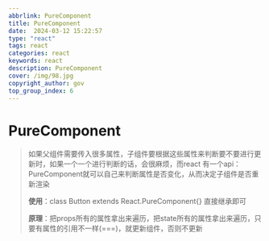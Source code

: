 ```yaml
---
abbrlink: PureComponent
title: PureComponent
date:  2024-03-12 15:22:57
type: "react"
tags: react
categories: react
keywords: react
description: PureComponent
cover: /img/98.jpg
copyright_author: gov
top_group_index: 6
---
```

# PureComponent

> 如果父组件需要传入很多属性，子组件要根据这些属性来判断要不要进行更新时，如果一个一个进行判断的话，会很麻烦，而react 有一个api：PureComponent就可以自己来判断属性是否变化，从而决定子组件是否重新渲染
>
> **使用**：class Button extends React.PureComponent{} 直接继承即可
>
> **原理**：把props所有的属性拿出来遍历，把state所有的属性拿出来遍历，只要有属性的引用不一样(===)，就更新组件，否则不更新